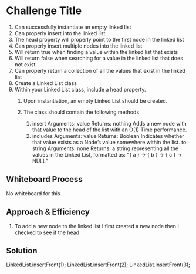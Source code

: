 # Challenge Title
1. Can successfully instantiate an empty linked list
2. Can properly insert into the linked list
3. The head property will properly point to the first node in the linked list
4. Can properly insert multiple nodes into the linked list
5. Will return true when finding a value within the linked list that exists
6. Will return false when searching for a value in the linked list that does not exist
7. Can properly return a collection of all the values that exist in the linked list
8. Create a Linked List class
9. Within your Linked List class, include a head property.
   1. Upon instantiation, an empty Linked List should be created.

   2. The class should contain the following methods

      1. insert
        Arguments: value
        Returns: nothing
        Adds a new node with that value to the head of the list with an O(1) Time performance.
      2. includes
         Arguments: value
         Returns: Boolean
         Indicates whether that value exists as a Node’s value somewhere within the list.
         to string
         Arguments: none
         Returns: a string representing all the values in the Linked List, formatted as:
           "{ a } -> { b } -> { c } -> NULL"


## Whiteboard Process
No whiteboard for this

## Approach & Efficiency
<!-- What approach did you take? Why? What is the Big O space/time for this approach? -->
1. To add a new node to the linked list I first created a new node then I checked to see if the head

## Solution
<!-- Show how to run your code, and examples of it in action -->
LinkedList.insertFront(1);
LinkedList.insertFront(2);
LinkedList.insertFront(3);
